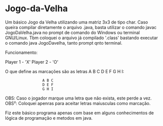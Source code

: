 # Jogo-da-Velha

Um básico Jogo da Velha utilizando uma matriz 3x3 de tipo char.
Caso queira compilar diretamente o arquivo .java, basta utilizar o comando javac JogoDaVelha.java no prompt de comando do Windows ou terminal GNU/Linux.
Tbm coloquei o arquivo já compilado '.class' bastando executar o comando java JogoDavelha, tanto prompt qnto terminal.

Funcionamento:

Player 1 - 'X'
Player 2 - 'O'

O que define as marcações são as letras A B C D E F G H I:

                     A B C
                     D E F
                     G H I
                     
OBS: Caso o jogador marque uma letra que não exista, este perde a vez.
OBS²: Coloquei apenras para aceitar letras maiusculas como marcação.

Fiz este básico programa apenas com base em alguns conhecimentos de lógica de programação e metodos em java.
                     
                     
